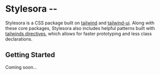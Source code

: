 # Stylesora --

Stylesora is a CSS package built on [tailwind](https://tailwindcss.com/docs) and [tailwind-ui](https://tailwindui.com/components). Along with these core packages, Stylesora also includes helpful patterns built with [tailwinds directives](https://tailwindcss.com/docs/functions-and-directives), which allows for faster prototyping and less class declarations. 

## Getting Started

Coming soon...

```
```
